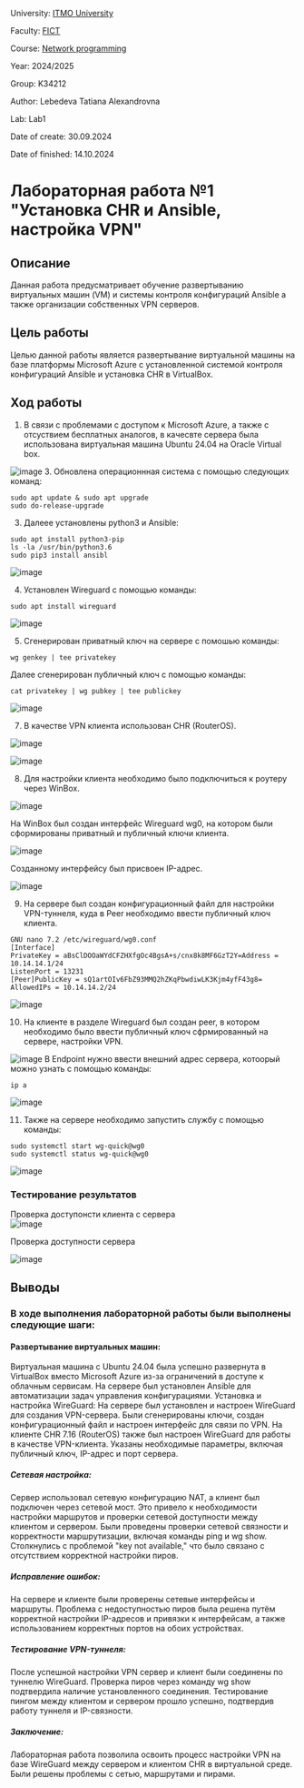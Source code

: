 University: [ITMO University](https://itmo.ru/ru/)

Faculty: [FICT](https://fict.itmo.ru)

Course: [Network programming](https://github.com/itmo-ict-faculty/network-programming)

Year: 2024/2025

Group: K34212

Author: Lebedeva Tatiana Alexandrovna

Lab: Lab1

Date of create: 30.09.2024

Date of finished: 14.10.2024

# Лабораторная работа №1 "Установка CHR и Ansible, настройка VPN"

## Описание
Данная работа предусматривает обучение развертыванию виртуальных машин (VM) и системы контроля конфигураций Ansible а также организации собственных VPN серверов.

## Цель работы
Целью данной работы является развертывание виртуальной машины на базе платформы Microsoft Azure с установленной системой контроля конфигураций Ansible и установка CHR в VirtualBox.

## Ход работы
1. В связи с проблемами с доступом к Microsoft Azure, а также с отсуствием бесплатных аналогов, в качесвте сервера была использована виртуальная машина Ubuntu 24.04 на Oracle Virtual box.

![image](https://github.com/user-attachments/assets/83f8f3bd-d4f7-437b-8d32-072c74e3a326)
3. Обновлена операционнная система с помощью следующих команд:    
```
sudo apt update & sudo apt upgrade
sudo do-release-upgrade
```
3. Далеее установлены python3 и Ansible:    
```
sudo apt install python3-pip
ls -la /usr/bin/python3.6
sudo pip3 install ansibl
```
![image](https://github.com/user-attachments/assets/5979cb2d-64ff-4a03-b07c-d3f5a88babeb)    

4. Установлен Wireguard c помощью команды:    
```
sudo apt install wireguard
```

![image](https://github.com/user-attachments/assets/5347abb2-3b64-46b3-8e39-5ba7d5dbd295)    

5. Сгенерирован приватный ключ на сервере с помошью команды:    
```
wg genkey | tee privatekey
```

Далее сгенерирован публичный ключ с помощью команды:    
```
cat privatekey | wg pubkey | tee publickey
```
![image](https://github.com/user-attachments/assets/936f01e3-ddfa-4da2-8f81-f5fd9f5119f0)    

7. В качестве VPN клиента использован CHR (RouterOS).    
   
![image](https://github.com/user-attachments/assets/3321e003-9d66-4ff9-b79b-8f2fca662b36)    

![image](https://github.com/user-attachments/assets/a82fbf21-73fb-4168-92ef-d18dda0a24b9)    

8. Для настройки клиента необходимо было подключиться к роутеру через WinBox.

![image](https://github.com/user-attachments/assets/226c3fca-065b-4dca-82df-e4286fa9180d)

На WinBox был создан интерфейс Wireguard wg0, на котором были сформированы приватный и публичный ключи клиента.    

![image](https://github.com/user-attachments/assets/75c55ece-ee53-4e4a-9b46-4c806551f272)   

Созданному интерфейсу был присвоен IP-адрес.    

![image](https://github.com/user-attachments/assets/4ac57128-7901-4342-ab17-523d30c5d8b2)


9. На сервере был создан конфигурационный файл для настройки VPN-туннеля, куда в Peer необходимо ввести публичный ключ клиента.
```
GNU nano 7.2 /etc/wireguard/wg0.conf
[Interface]
PrivateKey = aBsClDOOaWYdCFZHXfgOc4BgsA+s/cnx8k8MF6GzT2Y=Address = 10.14.14.1/24
ListenPort = 13231
[Peer]PublicKey = sQ1artOIv6FbZ93MMQ2hZKqPbwdiwLK3Kjm4yfF43g8=
AllowedIPs = 10.14.14.2/24
```    
![image](https://github.com/user-attachments/assets/363505e1-6bd3-4170-9a28-f8180c8b5d4f)

10. На клиенте в разделе Wireguard был создан peer, в котором необходимо было ввести публичный ключ сфрмированный на сервере, настройки VPN.

![image](https://github.com/user-attachments/assets/a70a6584-ed0a-4d44-b0cf-f1e9ed702c83)
В Endpoint нужно ввести внешний адрес сервера, котоорый можно узнать с помощью команды:
```
ip a
```    

![image](https://github.com/user-attachments/assets/f5c09091-14a3-497e-8634-9270313ab29a)
    
11. Также на сервере необходимо запустить службу с помощью команды:
```
sudo systemctl start wg-quick@wg0
sudo systemctl status wg-quick@wg0
```
        
![image](https://github.com/user-attachments/assets/5379f7e5-f006-4510-8b56-5fafdd249fe2)
     
### Тестирование результатов
Проверка доступонсти клиента с сервера    
![image](https://github.com/user-attachments/assets/73f1394d-facd-4fcd-889e-4040fbe074a5)    

Проверка доступности сервера    

![image](https://github.com/user-attachments/assets/13e68f5e-e174-4ff5-a631-8ea62318d90f)

## Выводы
### В ходе выполнения лабораторной работы были выполнены следующие шаги:
#### Развертывание виртуальных машин:
Виртуальная машина с Ubuntu 24.04 была успешно развернута в VirtualBox вместо Microsoft Azure из-за ограничений в доступе к облачным сервисам. На сервере был установлен Ansible для автоматизации задач управления конфигурациями.
Установка и настройка WireGuard:
На сервере был установлен и настроен WireGuard для создания VPN-сервера. Были сгенерированы ключи, создан конфигурационный файл и настроен интерфейс для связи по VPN.
На клиенте CHR 7.16 (RouterOS) также был настроен WireGuard для работы в качестве VPN-клиента. Указаны необходимые параметры, включая публичный ключ, IP-адрес и порт сервера.
##### Сетевая настройка:
Сервер использовал сетевую конфигурацию NAT, а клиент был подключен через сетевой мост. Это привело к необходимости настройки маршрутов и проверки сетевой доступности между клиентом и сервером.
Были проведены проверки сетевой связности и корректности маршрутизации, включая команды ping и wg show. Столкнулись с проблемой "key not available," что было связано с отсутствием корректной настройки пиров.
##### Исправление ошибок:
На сервере и клиенте были проверены сетевые интерфейсы и маршруты. Проблема с недоступностью пиров была решена путём корректной настройки IP-адресов и привязки к интерфейсам, а также использованием корректных портов на обоих устройствах.
##### Тестирование VPN-туннеля:
После успешной настройки VPN сервер и клиент были соединены по туннелю WireGuard. Проверка пиров через команду wg show подтвердила наличие установленного соединения.
Тестирование пингом между клиентом и сервером прошло успешно, подтвердив работу туннеля и IP-связности.
##### Заключение:
Лабораторная работа позволила освоить процесс настройки VPN на базе WireGuard между сервером и клиентом CHR в виртуальной среде. Были решены проблемы с сетью, маршрутами и пирами.











